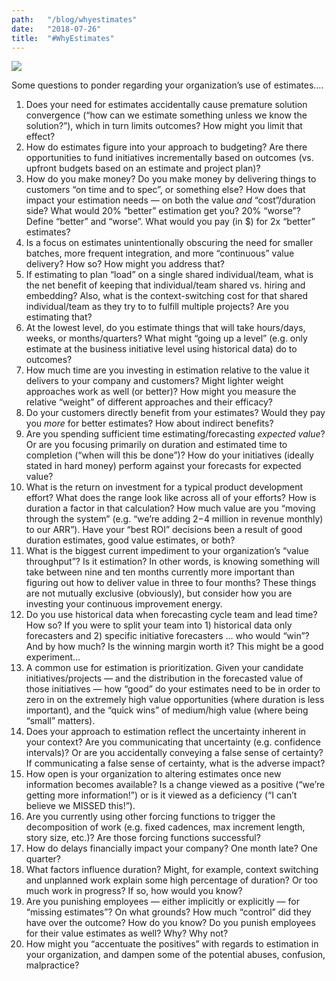 ```yaml
---
path:	"/blog/whyestimates"
date:	"2018-07-26"
title:	"#WhyEstimates"
---
```


![](/images/1*8WNlRbmTR1ha0mKROiO1OQ@2x.jpeg)

Some questions to ponder regarding your organization’s use of estimates….

1. Does your need for estimates accidentally cause premature solution convergence (“how can we estimate something unless we know the solution?”), which in turn limits outcomes? How might you limit that effect?
2. How do estimates figure into your approach to budgeting? Are there opportunities to fund initiatives incrementally based on outcomes (vs. upfront budgets based on an estimate and project plan)?
3. How do you make money? Do you make money by delivering things to customers “on time and to spec”, or something else? How does that impact your estimation needs — on both the value *and* “cost”/duration side? What would 20% “better” estimation get you? 20% “worse”? Define “better” and “worse”. What would you pay (in $) for 2x “better” estimates?
4. Is a focus on estimates unintentionally obscuring the need for smaller batches, more frequent integration, and more “continuous” value delivery? How so? How might you address that?
5. If estimating to plan “load” on a single shared individual/team, what is the net benefit of keeping that individual/team shared vs. hiring and embedding? Also, what is the context-switching cost for that shared individual/team as they try to to fulfill multiple projects? Are you estimating that?
6. At the lowest level, do you estimate things that will take hours/days, weeks, or months/quarters? What might “going up a level” (e.g. only estimate at the business initiative level using historical data) do to outcomes?
7. How much time are you investing in estimation relative to the value it delivers to your company and customers? Might lighter weight approaches work as well (or better)? How might you measure the relative “weight” of different approaches and their efficacy?
8. Do your customers directly benefit from your estimates? Would they pay you *more* for better estimates? How about indirect benefits?
9. Are you spending sufficient time estimating/forecasting *expected value*? Or are you focusing primarily on duration and estimated time to completion (“when will this be done”)? How do your initiatives (ideally stated in hard money) perform against your forecasts for expected value?
10. What is the return on investment for a typical product development effort? What does the range look like across all of your efforts? How is duration a factor in that calculation? How much value are you “moving through the system” (e.g. “we’re adding $2-$4 million in revenue monthly) to our ARR”). Have your “best ROI” decisions been a result of good duration estimates, good value estimates, or both?
11. What is the biggest current impediment to your organization’s “value throughput”? Is it estimation? In other words, is knowing something will take between nine and ten months currently more important than figuring out how to deliver value in three to four months? These things are not mutually exclusive (obviously), but consider how you are investing your continuous improvement energy.
12. Do you use historical data when forecasting cycle team and lead time? How so? If you were to split your team into 1) historical data only forecasters and 2) specific initiative forecasters … who would “win”? And by how much? Is the winning margin worth it? This might be a good experiment…
13. A common use for estimation is prioritization. Given your candidate initiatives/projects — and the distribution in the forecasted value of those initiatives — how “good” do your estimates need to be in order to zero in on the extremely high value opportunities (where duration is less important), and the “quick wins” of medium/high value (where being “small” matters).
14. Does your approach to estimation reflect the uncertainty inherent in your context? Are you communicating that uncertainty (e.g. confidence intervals)? Or are you accidentally conveying a false sense of certainty? If communicating a false sense of certainty, what is the adverse impact?
15. How open is your organization to altering estimates once new information becomes available? Is a change viewed as a positive (“we’re getting more information!”) or is it viewed as a deficiency (“I can’t believe we MISSED this!”).
16. Are you currently using other forcing functions to trigger the decomposition of work (e.g. fixed cadences, max increment length, story size, etc.)? Are those forcing functions successful?
17. How do delays financially impact your company? One month late? One quarter?
18. What factors influence duration? Might, for example, context switching and unplanned work explain some high percentage of duration? Or too much work in progress? If so, how would you know?
19. Are you punishing employees — either implicitly or explicitly — for “missing estimates”? On what grounds? How much “control” did they have over the outcome? How do you know? Do you punish employees for their value estimates as well? Why? Why not?
20. How might you “accentuate the positives” with regards to estimation in your organization, and dampen some of the potential abuses, confusion, malpractice?
